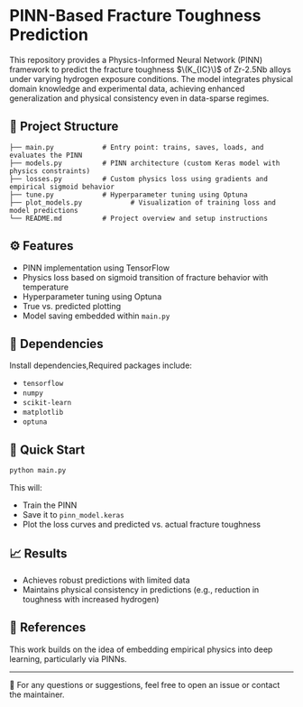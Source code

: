 # PINN-Based Fracture Toughness Prediction

This repository provides a Physics-Informed Neural Network (PINN) framework to predict the fracture toughness $\(K_{IC}\)$ of Zr-2.5Nb alloys under varying hydrogen exposure conditions. The model integrates physical domain knowledge and experimental data, achieving enhanced generalization and physical consistency even in data-sparse regimes.

## 📁 Project Structure

```
├── main.py            # Entry point: trains, saves, loads, and evaluates the PINN
├── models.py          # PINN architecture (custom Keras model with physics constraints)
├── losses.py          # Custom physics loss using gradients and empirical sigmoid behavior
├── tune.py            # Hyperparameter tuning using Optuna
├── plot_models.py            # Visualization of training loss and model predictions
└── README.md          # Project overview and setup instructions
```

## ⚙️ Features

- PINN implementation using TensorFlow 
- Physics loss based on sigmoid transition of fracture behavior with temperature
- Hyperparameter tuning using Optuna
- True vs. predicted plotting
- Model saving embedded within `main.py`

## 🧪 Dependencies

Install dependencies,Required packages include:
- `tensorflow`
- `numpy`
- `scikit-learn`
- `matplotlib`
- `optuna`

## 🚀 Quick Start

```bash
python main.py
```

This will:
- Train the PINN
- Save it to `pinn_model.keras`
- Plot the loss curves and predicted vs. actual fracture toughness

## 📈 Results
- Achieves robust predictions with limited data
- Maintains physical consistency in predictions (e.g., reduction in toughness with increased hydrogen)

## 🔬 References
This work builds on the idea of embedding empirical physics into deep learning, particularly via PINNs.

---

📧 For any questions or suggestions, feel free to open an issue or contact the maintainer.


